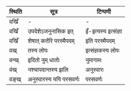| स्थिति | सूत्र | टिप्पणी |
| ----- | ------- | ------ |
| वखिँ | - | - |
| वखिँ | उपदेशेऽजनुनासिक इत् | इँ-इत्यस्य इत्संज्ञा |
| वखिँ | शेषात् कर्तरि परस्मैपदम् | इति परस्मैपदम् |
| वख् | तस्य लोपः | इत्संज्ञकस्य लोपः |
| वन्ख् | इदितो नुम् धातोः | नुमागामः |
| वंख् | नश्चापदान्तस्य झलि | अनुस्वारः |
| वङ्ख् | अनुस्वारस्य ययि परसवर्णः | परसवर्णः |
